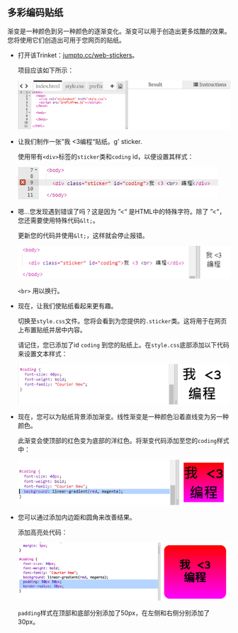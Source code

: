 ## 多彩编码贴纸

渐变是一种颜色到另一种颜色的逐渐变化。渐变可以用于创造出更多炫酷的效果。您将使用它们创造出可用于您网页的贴纸。

+ 打开该Trinket：<a href="http://jumpto.cc/web-stickers" target="_blank">jumpto.cc/web-stickers</a>。
    
    项目应该如下所示：
    
    ![截图](images/stickers-starter.png)

+ 让我们制作一张”我 <3编程“贴纸。g' sticker.
    
    使用带有`<div>`标签的`sticker`类和`coding` id，以便设置其样式：
    
    ![截图](images/stickers-coding-error.png)

+ 嗯...您发现遇到错误了吗？这是因为 ”<“ 是HTML中的特殊字符。除了 ”<“，您还需要使用特殊代码`&lt;`。
    
    更新您的代码并使用`&lt;`，这样就会停止报错。
    
    ![截图](images/stickers-coding-fixed.png)
    
    `<br>` 用以换行。

+ 现在，让我们使贴纸看起来更有趣。
    
    切换至`style.css`文件。您将会看到为您提供的`.sticker`类。这将用于在网页上布置贴纸并居中内容。
    
    请记住，您已添加了id `coding` 到您的贴纸上。在`style.css`底部添加以下代码来设置文本样式：
    
    ![截图](images/stickers-coding-font.png)

+ 现在，您可以为贴纸背景添加渐变。线性渐变是一种颜色沿着直线变为另一种颜色。
    
    此渐变会使顶部的红色变为底部的洋红色。将渐变代码添加至您的`coding`样式中：
    
    ![截图](images/stickers-coding-gradient.png)

+ 您可以通过添加内边距和圆角来改善结果。
    
    添加高亮处代码：
    
    ![截图](images/stickers-coding-padding.png)
    
    `padding`样式在顶部和底部分别添加了50px，在左侧和右侧分别添加了30px。